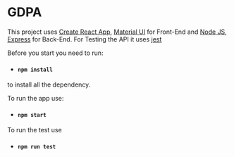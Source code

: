 # GDPA

This project uses [Create React App](https://github.com/facebook/create-react-app), [Material UI](https://material-ui.com/) for Front-End and [Node JS](https://nodejs.org/), [Express](https://expressjs.com/) for Back-End.
For Testing the API it uses [jest](https://jestjs.io/)

Before you start you need to run:

- #### `npm install`

to install all the dependency.

To run the app use:

- #### `npm start`

To run the test use

- #### `npm run test`
